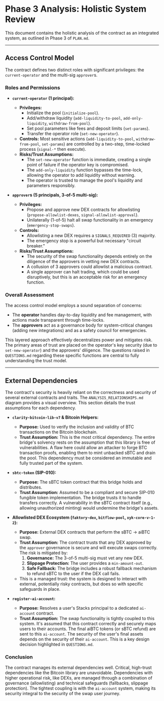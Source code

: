 # Phase 3 Analysis: Holistic System Review

This document contains the holistic analysis of the contract as an integrated system, as outlined in Phase 3 of `PLAN.md`.

---

## Access Control Model

The contract defines two distinct roles with significant privileges: the `current-operator` and the multi-sig `approver`s.

### Roles and Permissions

-   **`current-operator` (1 principal):**
    -   **Privileges:**
        -   Initialize the pool (`initialize-pool`).
        -   Add/withdraw liquidity (`add-liquidity-to-pool`, `add-only-liquidity`, `withdraw-from-pool`).
        -   Set pool parameters like fees and deposit limits (`set-params`).
        -   Transfer the operator role (`set-new-operator`).
    -   **Controls:** Most sensitive actions (`add-liquidity-to-pool`, `withdraw-from-pool`, `set-params`) are controlled by a two-step, time-locked process (`signal-*` then execute).
    -   **Risks/Trust Assumptions:**
        -   The `set-new-operator` function is immediate, creating a single point of failure if the operator key is compromised.
        -   The `add-only-liquidity` function bypasses the time-lock, allowing the operator to add liquidity without warning.
        -   The operator is trusted to manage the pool's liquidity and parameters responsibly.

-   **`approver`s (5 principals, 3-of-5 multi-sig):**
    -   **Privileges:**
        -   Propose and approve new DEX contracts for allowlisting (`propose-allowlist-dexes`, `signal-allowlist-approval`).
        -   Unilaterally (1-of-5) halt all swap functionality in an emergency (`emergency-stop-swaps`).
    -   **Controls:**
        -   Allowlisting a new DEX requires a `SIGNALS_REQUIRED` (3) majority.
        -   The emergency stop is a powerful but necessary "circuit breaker."
    -   **Risks/Trust Assumptions:**
        -   The security of the swap functionality depends entirely on the diligence of the approvers in vetting new DEX contracts.
        -   A collusion of 3 approvers could allowlist a malicious contract.
        -   A single approver can halt trading, which could be used disruptively, but this is an acceptable risk for an emergency function.

### Overall Assessment

The access control model employs a sound separation of concerns:
-   The **operator** handles day-to-day liquidity and fee management, with actions made transparent through time-locks.
-   The **approvers** act as a governance body for system-critical changes (adding new integrations) and as a safety council for emergencies.

This layered approach effectively decentralizes power and mitigates risk. The primary areas of trust are placed on the operator's key security (due to `set-new-operator`) and the approvers' diligence. The questions raised in `QUESTIONS.md` regarding these specific functions are central to fully understanding the trust model.

---

## External Dependencies

The contract's security is heavily reliant on the correctness and security of several external contracts and traits. The `ANALYSIS_RELATIONSHIPS.md` diagram provides a visual overview. This section details the trust assumptions for each dependency.

-   **`clarity-bitcoin-lib-v7` & Bitcoin Helpers:**
    -   **Purpose:** Used to verify the inclusion and validity of BTC transactions on the Bitcoin blockchain.
    -   **Trust Assumption:** This is the most critical dependency. The entire bridge's solvency rests on the assumption that this library is free of vulnerabilities. A flaw here could allow an attacker to forge BTC transaction proofs, enabling them to mint unbacked sBTC and drain the pool. This dependency must be considered an immutable and fully trusted part of the system.

-   **`sbtc-token` (SIP-010):**
    -   **Purpose:** The sBTC token contract that this bridge holds and distributes.
    -   **Trust Assumption:** Assumed to be a compliant and secure SIP-010 fungible token implementation. The bridge trusts it to handle transfers correctly. A vulnerability in the sBTC contract itself (e.g., allowing unauthorized minting) would undermine the bridge's assets.

-   **Allowlisted DEX Ecosystem (`faktory-dex`, `bitflow-pool`, `xyk-core-v-1-2`):**
    -   **Purpose:** External DEX contracts that perform the sBTC -> aiBTC swap.
    -   **Trust Assumption:** The contract trusts that any DEX approved by the `approver` governance is secure and will execute swaps correctly. The risk is mitigated by:
        1.  **Governance:** The 3-of-5 multi-sig must vet any new DEX.
        2.  **Slippage Protection:** The user provides a `min-amount-out`.
        3.  **Safe Fallback:** The bridge includes a robust fallback mechanism to refund sBTC to the user if the DEX call fails.
    -   This is a managed trust: the system is designed to interact with external, potentially risky contracts, but does so with specific safeguards in place.

-   **`register-ai-account`:**
    -   **Purpose:** Resolves a user's Stacks principal to a dedicated `ai-account` contract.
    -   **Trust Assumption:** The swap functionality is tightly coupled to this system. It's assumed that this contract correctly and securely maps users to their accounts. The final aiBTC tokens (or sBTC refund) are sent to this `ai-account`. The security of the user's final assets depends on the security of their `ai-account`. This is a key design decision highlighted in `QUESTIONS.md`.

### Conclusion

The contract manages its external dependencies well. Critical, high-trust dependencies like the Bitcoin library are unavoidable. Dependencies with higher operational risk, like DEXs, are managed through a combination of governance (allowlisting) and technical safeguards (fallbacks, slippage protection). The tightest coupling is with the `ai-account` system, making its security integral to the security of the swap user journey.

